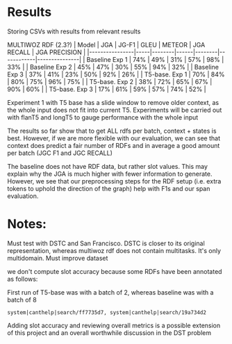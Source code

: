 # Results

Storing CSVs with results from relevant results

MULTIWOZ RDF (2.3?)
| Model          | JGA | JG-F1 | GLEU | METEOR | JGA RECALL | JGA PRECISION |
|----------------|-----|--------|------|--------|------------|---------------|
| Baseline Exp 1 | 74% | 49%    | 31%  | 57%    | 98%        | 33%           |
| Baseline Exp 2 | 45% | 47%    | 30%  | 55%    | 94%        | 32%           |
| Baseline Exp 3 | 37% | 41%    | 23%  | 50%    | 92%        | 26%           |
| T5-base. Exp 1 | 70% | 84%    | 80%  | 75%    | 96%        | 75%           |
| T5-base. Exp 2 | 38% | 72%    | 65%  | 67%    | 90%        | 60%           |
| T5-base. Exp 3 | 17% | 61%    | 59%  | 57%    | 74%        | 52%           |


Experiment 1 with T5 base has a slide window to remove older context, as the whole input does not fit into current T5. Experiments will be carried out with flanT5 and longT5 to gauge performance with the whole input

The results so far show that to get ALL rdfs per batch, context + states is best. However, if we are more flexible with our evaluation, we can see that context does predict a fair number of RDFs and in average a good amount per batch (JGC F1 and JGC RECALL)

The baseline does not have RDF data, but rather slot values. This may explain why the JGA is much higher with fewer information to generate. However, we see that our preprocessing steps for the RDF setup (i.e. extra tokens to uphold the direction of the graph) help with F1s and our span evaluation. 


# Notes:

Must test with DSTC and San Francisco. DSTC is closer to its original representation, whereas multiwoz rdf does not contain multitasks. It's only multidomain. Must improve dataset

we don't compute slot accuracy because some RDFs have been annotated as follows:

First run of T5-base was with a batch of 2, whereas baseline was with a batch of 8

```
system|canthelp|search/ff7735d7, system|canthelp|search/19a734d2
```

Adding slot accuracy and reviewing overall metrics is a possible extension of this project and an overall worthwhile discussion in the DST problem
